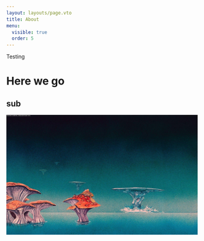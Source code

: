 ```yaml
---
layout: layouts/page.vto
title: About
menu:
  visible: true
  order: 5
---
```

Testing

# Here we go

## sub

![Image](/uploads/img_0010.jpeg)

